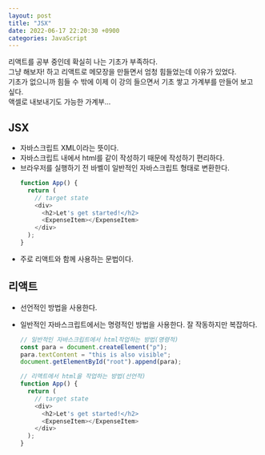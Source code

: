 ```yaml
---
layout: post
title: "JSX"
date: 2022-06-17 22:20:30 +0900
categories: JavaScript
---
```


리액트를 공부 중인데 확실히 나는 기초가 부족하다.  
그냥 해보자! 하고 리액트로 메모장을 만들면서 엄청 힘들었는데 이유가 있었다.  
기초가 없으니까 힘들 수 밖에 이제 이 강의 들으면서 기초 쌓고 가계부를 만들어 보고 싶다.  
액셀로 내보내기도 가능한 가계부...

## JSX

- 자바스크립트 XML이라는 뜻이다.
- 자바스크립트 내에서 html를 같이 작성하기 때문에 작성하기 편리하다.
- 브라우저를 실행하기 전 바벨이 일반적인 자바스크립트 형태로 변환한다.
  ```js
  function App() {
    return (
      // target state
      <div>
        <h2>Let's get started!</h2>
        <ExpenseItem></ExpenseItem>
      </div>
    );
  }
  ```
- 주로 리액트와 함께 사용하는 문법이다.

## 리액트

- 선언적인 방법을 사용한다.
- 일반적인 자바스크립트에서는 명령적인 방법을 사용한다. 잘 작동하지만 복잡하다.

  ```js
  // 일반적인 자바스크립트에서 html작업하는 방법(명령적)
  const para = document.createElement("p");
  para.textContent = "this is also visible";
  document.getElementById("root").append(para);

  // 리액트에서 html을 작업하는 방법(선언적)
  function App() {
    return (
      // target state
      <div>
        <h2>Let's get started!</h2>
        <ExpenseItem></ExpenseItem>
      </div>
    );
  }
  ```
